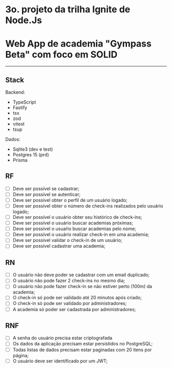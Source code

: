 # 3o. projeto da trilha Ignite de Node.Js
# Web App de academia "Gympass Beta" com foco em SOLID
---
## Stack

Backend:
- TypeScript
- Fastify
- tsx
- zod
- vitest
- tsup

Dados:
- Sqlite3 (dev e test)
- Postgres 15 (prd)
- Prisma

## RF
- [ ] Deve ser possível se cadastrar;
- [ ] Deve ser possível se autenticar;
- [ ] Deve ser possível obter o perfil de um usuário logado;
- [ ] Deve ser possível obter o número de check-ins realizados pelo usuário logado;
- [ ] Deve ser possível o usuário obter seu histórico de check-ins;
- [ ] Deve ser possível o usuário buscar academias próximas;
- [ ] Deve ser possível o usuaŕio buscar academias pelo nome;
- [ ] Deve ser possível o usuário realizar check-in em uma academia;
- [ ] Deve ser possível validar o check-in de um usuário;
- [ ] Deve ser possível cadastrar uma academia;

## RN
- [ ] O usuário não deve poder se cadastrar com um email duplicado;
- [ ] O usuário não pode fazer 2 check-ins no mesmo dia;
- [ ] O usuário não pode fazer check-in se não estiver perto (100m) da academia;
- [ ] O check-in só pode ser validado até 20 minutos após criado;
- [ ] O check-in só pode ser validado por administradores;
- [ ] A academia só poder ser cadastrada por administradores;

## RNF
- [ ] A senha do usuário precisa estar criptografada
- [ ] Os dados da aplicação precisam estar persistidos no PostgreSQL;
- [ ] Todas listas de dados precisam estar paginadas com 20 itens por página;
- [ ] O usuário deve ser identificado por um JWT;
